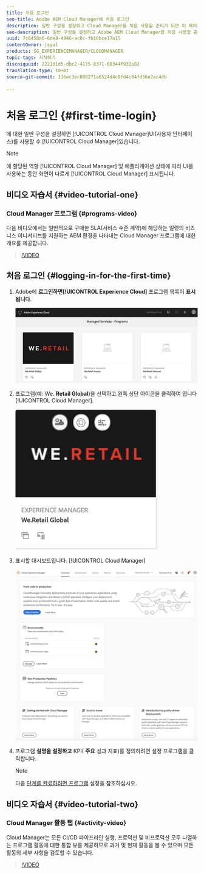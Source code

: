 ```yaml
---
title: 처음 로그인
seo-title: Adobe AEM Cloud Manager에 처음 로그인
description: 일반 구성을 설정하고 Cloud Manager를 처음 사용할 준비가 되면 이 페이지를 따르십시오.
seo-description: 일반 구성을 설정하고 Adobe AEM Cloud Manager를 처음 사용할 준비가 되면 이 페이지를 따르십시오.
uuid: 7c8458a6-6de8-4946-ac0c-fb10bce17a15
contentOwner: jsyal
products: SG_EXPERIENCEMANAGER/CLOUDMANAGER
topic-tags: 시작하기
discoiquuid: 2221d1d5-dbc2-4175-8371-60344f932a82
translation-type: tm+mt
source-git-commit: 316ec3ec088271a6524d4c8fd4c84fd36e2ac4db

---
```



# 처음 로그인 {#first-time-login}

에 대한 일반 구성을 설정하면 [!UICONTROL Cloud Manager]UI(사용자 인터페이스)를 사용할 수 [!UICONTROL Cloud Manager]있습니다.

>[!NOTE]
>
>에 할당된 역할 [!UICONTROL Cloud Manager] 및 애플리케이션 상태에 따라 UI를 사용하는 동안 화면이 다르게 [!UICONTROL Cloud Manager] 표시됩니다.

## 비디오 자습서 {#video-tutorial-one}

### Cloud Manager 프로그램 {#programs-video}

다음 비디오에서는 일반적으로 구매한 SLA(서비스 수준 계약)에 해당하는 일련의 비즈니스 이니셔티브를 지원하는 AEM 환경을 나타내는 Cloud Manager 프로그램에 대한 개요를 제공합니다.

>[!VIDEO](https://video.tv.adobe.com/v/26313/?captions=kor)

## 처음 로그인 {#logging-in-for-the-first-time}

1. Adobe에 **로그인하면[!UICONTROL Experience Cloud]** 프로그램 목록이 **표시됩니다**.

   ![](assets/screen_shot_2018-06-04at120643pm.png)

1. 프로그램(예: We. **Retail Global**)을 선택하고 왼쪽 상단 아이콘을 클릭하여 엽니다 [!UICONTROL Cloud Manager].

   ![](assets/screen_shot_2018-06-04at12611pm.png)

1. 표시할 대시보드입니다. [!UICONTROL Cloud Manager]

   ![](assets/FirstLogin1.png)

1. 프로그램 **설명을 설정하고** KPI( **주요** 성과 지표)를 정의하려면 설정 프로그램을 클릭합니다.

   >[!NOTE]
   >
   >다음 [단계를 완료하려면 프로그램](https://helpx.adobe.com/experience-manager/cloud-manager/using/setting-up-program.html) 설정을 참조하십시오.

## 비디오 자습서 {#video-tutorial-two}

### Cloud Manager 활동 탭 {#activity-video}

Cloud Manager는 모든 CI/CD 파이프라인 실행, 프로덕션 및 비프로덕션 모두 나열하는 프로그램 활동에 대한 통합 뷰를 제공하므로 과거 및 현재 활동을 볼 수 있으며 모든 활동의 세부 사항을 검토할 수 있습니다.

>[!VIDEO](https://video.tv.adobe.com/v/26313/?captions=kor)